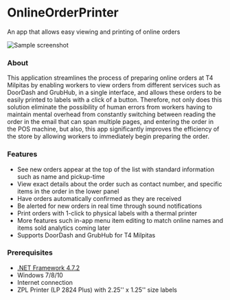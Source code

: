 # OnlineOrderPrinter
An app that allows easy viewing and printing of online orders

![Sample screenshot](https://i.imgur.com/Y1YNBgW.png)

### About
This application streamlines the process of preparing online orders at T4 Milpitas by enabling workers to view orders from different services such as DoorDash and GrubHub, in a single interface, and allows these orders to be easily printed to labels with a click of a button. Therefore, not only does this solution eliminate the possibility of human errors from workers having to maintain mental overhead from constantly switching between reading the order in the email that can span multiple pages, and entering the order in the POS machine, but also, this app significantly improves the efficiency of the store by allowing workers to immediately begin preparing the order.

### Features
* See new orders appear at the top of the list with standard information such as name and pickup-time
* View exact details about the order such as contact number, and specific items in the order in the lower panel
* Have orders automatically confirmed as they are received
* Be alerted for new orders in real time through sound notifications
* Print orders with 1-click to physical labels with a thermal printer
* More features such in-app menu item editing to match online names and items sold analytics coming later
* Supports DoorDash and GrubHub for T4 Milpitas

### Prerequisites
* [.NET Framework 4.7.2](https://www.microsoft.com/net/download/dotnet-framework-runtime)
* Windows 7/8/10
* Internet connection
* ZPL Printer (LP 2824 Plus) with 2.25'' x 1.25'' size labels
